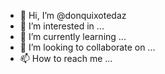 - 👋 Hi, I’m @donquixotedaz
- 👀 I’m interested in ...
- 🌱 I’m currently learning ...
- 💞️ I’m looking to collaborate on ...
- 📫 How to reach me ...

<!---
donquixotedaz/donquixotedaz is a ✨ special ✨ repository because its `README.md` (this file) appears on your GitHub profile.
You can click the Preview link to take a look at your changes.
--->
